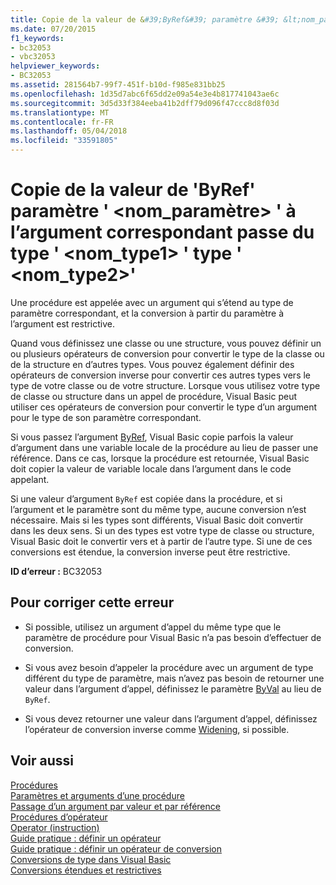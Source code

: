 ```yaml
---
title: Copie de la valeur de &#39;ByRef&#39; paramètre &#39; &lt;nom_paramètre&gt; &#39; à l’argument correspondant passe du type &#39; &lt;nom_type1&gt; &#39; type &#39; &lt;nom_type2&gt;&#39;
ms.date: 07/20/2015
f1_keywords:
- bc32053
- vbc32053
helpviewer_keywords:
- BC32053
ms.assetid: 281564b7-99f7-451f-b10d-f985e831bb25
ms.openlocfilehash: 1d35d7abc6f65dd2e09a54e3e4b817741043ae6c
ms.sourcegitcommit: 3d5d33f384eeba41b2dff79d096f47ccc8d8f03d
ms.translationtype: MT
ms.contentlocale: fr-FR
ms.lasthandoff: 05/04/2018
ms.locfileid: "33591805"
---
```

# <a name="copying-the-value-of-39byref39-parameter-39ltparameternamegt39-back-to-the-matching-argument-narrows-from-type-39lttypename1gt39-to-type-39lttypename2gt39"></a>Copie de la valeur de &#39;ByRef&#39; paramètre &#39; &lt;nom_paramètre&gt; &#39; à l’argument correspondant passe du type &#39; &lt;nom_type1&gt; &#39; type &#39; &lt;nom_type2&gt;&#39;
Une procédure est appelée avec un argument qui s’étend au type de paramètre correspondant, et la conversion à partir du paramètre à l’argument est restrictive.  
  
 Quand vous définissez une classe ou une structure, vous pouvez définir un ou plusieurs opérateurs de conversion pour convertir le type de la classe ou de la structure en d’autres types. Vous pouvez également définir des opérateurs de conversion inverse pour convertir ces autres types vers le type de votre classe ou de votre structure. Lorsque vous utilisez votre type de classe ou structure dans un appel de procédure, Visual Basic peut utiliser ces opérateurs de conversion pour convertir le type d’un argument pour le type de son paramètre correspondant.  
  
 Si vous passez l’argument [ByRef](../../../visual-basic/language-reference/modifiers/byref.md), Visual Basic copie parfois la valeur d’argument dans une variable locale de la procédure au lieu de passer une référence. Dans ce cas, lorsque la procédure est retournée, Visual Basic doit copier la valeur de variable locale dans l’argument dans le code appelant.  
  
 Si une valeur d’argument `ByRef` est copiée dans la procédure, et si l’argument et le paramètre sont du même type, aucune conversion n’est nécessaire. Mais si les types sont différents, Visual Basic doit convertir dans les deux sens. Si un des types est votre type de classe ou structure, Visual Basic doit le convertir vers et à partir de l’autre type. Si une de ces conversions est étendue, la conversion inverse peut être restrictive.  
  
 **ID d’erreur :** BC32053  
  
## <a name="to-correct-this-error"></a>Pour corriger cette erreur  
  
-   Si possible, utilisez un argument d’appel du même type que le paramètre de procédure pour Visual Basic n’a pas besoin d’effectuer de conversion.  
  
-   Si vous avez besoin d’appeler la procédure avec un argument de type différent du type de paramètre, mais n’avez pas besoin de retourner une valeur dans l’argument d’appel, définissez le paramètre [ByVal](../../../visual-basic/language-reference/modifiers/byval.md) au lieu de `ByRef`.  
  
-   Si vous devez retourner une valeur dans l’argument d’appel, définissez l’opérateur de conversion inverse comme [Widening](../../../visual-basic/language-reference/modifiers/widening.md), si possible.  
  
## <a name="see-also"></a>Voir aussi  
 [Procédures](../../../visual-basic/programming-guide/language-features/procedures/index.md)  
 [Paramètres et arguments d’une procédure](../../../visual-basic/programming-guide/language-features/procedures/procedure-parameters-and-arguments.md)  
 [Passage d’un argument par valeur et par référence](../../../visual-basic/programming-guide/language-features/procedures/passing-arguments-by-value-and-by-reference.md)  
 [Procédures d’opérateur](../../../visual-basic/programming-guide/language-features/procedures/operator-procedures.md)  
 [Operator (instruction)](../../../visual-basic/language-reference/statements/operator-statement.md)  
 [Guide pratique : définir un opérateur](../../../visual-basic/programming-guide/language-features/procedures/how-to-define-an-operator.md)  
 [Guide pratique : définir un opérateur de conversion](../../../visual-basic/programming-guide/language-features/procedures/how-to-define-a-conversion-operator.md)  
 [Conversions de type dans Visual Basic](../../../visual-basic/programming-guide/language-features/data-types/type-conversions.md)  
 [Conversions étendues et restrictives](../../../visual-basic/programming-guide/language-features/data-types/widening-and-narrowing-conversions.md)
